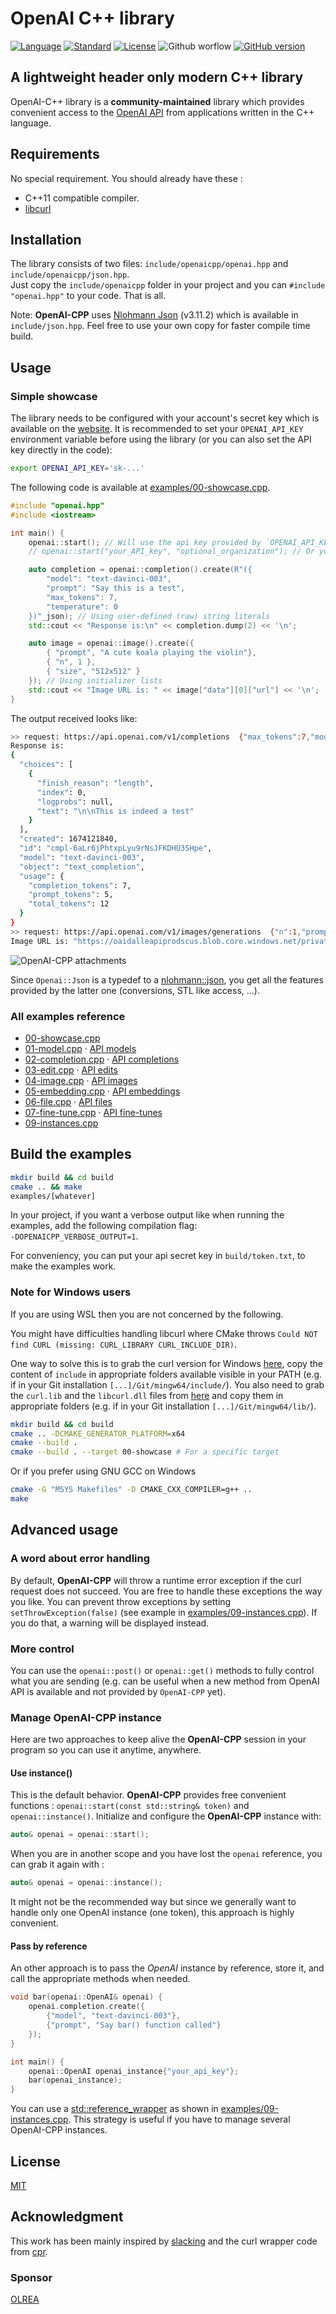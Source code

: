 # OpenAI C++ library 

[![Language](https://img.shields.io/badge/language-C++-blue.svg)](https://isocpp.org/)  [![Standard](https://img.shields.io/badge/c%2B%2B-11-blue.svg)](https://en.wikipedia.org/wiki/C%2B%2B#Standardization) [![License](https://img.shields.io/github/license/mashape/apistatus.svg)](https://opensource.org/licenses/MIT) ![Github worflow](https://github.com/olrea/openai-cpp/actions/workflows/cmake.yml/badge.svg)
 [![GitHub version](https://badge.fury.io/gh/olrea%2Fopenai-cpp.svg)](https://github.com/olrea/openai-cpp/releases) 

## A lightweight header only modern C++ library

OpenAI-C++ library is a **community-maintained** library which provides convenient access to the [OpenAI API](https://openai.com/api/) from applications written in the C++ language. 

## Requirements

No special requirement. You should already have these :

+ C++11 compatible compiler.
+ [libcurl](https://curl.se/libcurl/)


## Installation

The library consists of two files: `include/openaicpp/openai.hpp` and `include/openaicpp/json.hpp`.  
Just copy the `include/openaicpp` folder in your project and you can `#include "openai.hpp"` to your code. That is all.  

Note: **OpenAI-CPP** uses [Nlohmann Json](https://github.com/nlohmann/json) (v3.11.2) which is available in `include/json.hpp`. Feel free to use your own copy for faster compile time build. 

## Usage

### Simple showcase

The library needs to be configured with your account's secret key which is available on the [website](https://beta.openai.com/account/api-keys). It is recommended to set your `OPENAI_API_KEY` environment variable before using the library (or you can also set the API key directly in the code):

```bash
export OPENAI_API_KEY='sk-...'
```

The following code is available at [examples/00-showcase.cpp](examples/00-showcase.cpp).

```cpp
#include "openai.hpp"
#include <iostream>

int main() {
    openai::start(); // Will use the api key provided by `OPENAI_API_KEY` environment variable
    // openai::start("your_API_key", "optional_organization"); // Or you can handle it yourself

    auto completion = openai::completion().create(R"({
        "model": "text-davinci-003",
        "prompt": "Say this is a test",
        "max_tokens": 7,
        "temperature": 0
    })"_json); // Using user-defined (raw) string literals
    std::cout << "Response is:\n" << completion.dump(2) << '\n'; 

    auto image = openai::image().create({
        { "prompt", "A cute koala playing the violin"},
        { "n", 1 },
        { "size", "512x512" }
    }); // Using initializer lists
    std::cout << "Image URL is: " << image["data"][0]["url"] << '\n'; 
}
```

The output received looks like:

```bash
>> request: https://api.openai.com/v1/completions  {"max_tokens":7,"model":"text-davinci-003","prompt":"Say this is a test","temperature":0}
Response is:
{
  "choices": [
    {
      "finish_reason": "length",
      "index": 0,
      "logprobs": null,
      "text": "\n\nThis is indeed a test"
    }
  ],
  "created": 1674121840,
  "id": "cmpl-6aLr6jPhtxpLyu9rNsJFKDHU3SHpe",
  "model": "text-davinci-003",
  "object": "text_completion",
  "usage": {
    "completion_tokens": 7,
    "prompt_tokens": 5,
    "total_tokens": 12
  }
}
>> request: https://api.openai.com/v1/images/generations  {"n":1,"prompt":"A cute koala playing the violin","size":"512x512"}
Image URL is: "https://oaidalleapiprodscus.blob.core.windows.net/private/org-WaIMDdGHNwJiXAmjegDHE6AM/user-bCrYDjR21ly46316ZbdgqvKf/img-sysAePXF2c8yu28AIoZLLmEG.png?st=2023-01-19T20%3A35%3A19Z&se=2023-01-19T22%3A35%3A19Z&sp=r&sv=2021-08-06&sr=b&rscd=inline&rsct=image/png&skoid=6aaadede-4fb3-4698-a8f6-684d7786b067&sktid=a48cca56-e6da-484e-a814-9c849652bcb3&skt=2023-01-19T18%3A10%3A41Z&ske=2023-01-20T18%3A10%3A41Z&sks=b&skv=2021-08-06&sig=nWkcGTTCsWigHHocYP%2BsyiV5FJL6izpAe3OVvX1GLuI%3D"
```

![OpenAI-CPP attachments](doc/koala_violin.png?raw=true "OpenAI-CPP attachments")

Since `Openai::Json` is a typedef to a [nlohmann::json](https://github.com/nlohmann/json), you get all the features provided by the latter one (conversions, STL like access, ...). 


### All examples reference

- [00-showcase.cpp](examples/00-showcase.cpp)
- [01-model.cpp](examples/01-model.cpp) · [API models](https://beta.openai.com/docs/api-reference/models)
- [02-completion.cpp](examples/02-completion.cpp) · [API completions](https://beta.openai.com/docs/api-reference/completions)
- [03-edit.cpp](examples/03-edit.cpp) · [API edits](https://beta.openai.com/docs/api-reference/edits)
- [04-image.cpp](examples/04-image.cpp) · [API images](https://beta.openai.com/docs/api-reference/images)
- [05-embedding.cpp](examples/05-embedding.cpp) · [API embeddings](https://beta.openai.com/docs/api-reference/embeddings)
- [06-file.cpp](examples/06-file.cpp) · [API files](https://beta.openai.com/docs/api-reference/files)
- [07-fine-tune.cpp](examples/07-fine-tune.cpp) · [API fine-tunes](https://beta.openai.com/docs/api-reference/fine-tunes)
- [09-instances.cpp](examples/09-instances.cpp)


## Build the examples

```bash
mkdir build && cd build
cmake .. && make
examples/[whatever]
```

In your project, if you want a verbose output like when running the examples, add the following compilation flag:  
`-DOPENAICPP_VERBOSE_OUTPUT=1`.

For conveniency, you can put your api secret key in `build/token.txt`, to make the examples work. 

### Note for Windows users

If you are using WSL then you are not concerned by the following. 

You might have difficulties handling libcurl where CMake throws `Could NOT find CURL (missing: CURL_LIBRARY CURL_INCLUDE_DIR)`.

One way to solve this is to grab the curl version for Windows [here](https://curl.se/windows/), copy the content of `include`
in appropriate folders available visible in your PATH (e.g. if in your Git installation `[...]/Git/mingw64/include/`).
You also need to grab the `curl.lib` and the `libcurl.dll` files from [here](https://dl.dropboxusercontent.com/s/jxwohqax4e2avyt/libcurl-7.48.0-WinSSL-zlib-x86-x64.zip?dl=0) and copy them in appropriate folders (e.g. if in your Git installation `[...]/Git/mingw64/lib/`).

```bash
mkdir build && cd build
cmake .. -DCMAKE_GENERATOR_PLATFORM=x64
cmake --build .
cmake --build . --target 00-showcase # For a specific target
```

Or if you prefer using GNU GCC on Windows

```bash
cmake -G "MSYS Makefiles" -D CMAKE_CXX_COMPILER=g++ ..
make
```

## Advanced usage

### A word about error handling

By default, **OpenAI-CPP** will throw a runtime error exception if the curl request does not succeed. You are free to handle these exceptions the way you like.
You can prevent throw exceptions by setting `setThrowException(false)` (see example in [examples/09-instances.cpp](examples/09-instances.cpp)). If you do that, a warning will be displayed instead. 

### More control

You can use the `openai::post()` or `openai::get()` methods to fully control what you are sending (e.g. can be useful when a new method from OpenAI API is available and not provided by `OpenAI-CPP` yet).


### Manage OpenAI-CPP instance

Here are two approaches to keep alive the **OpenAI-CPP** session in your program so you can use it anytime, anywhere.

#### Use instance()

This is the default behavior. **OpenAI-CPP** provides free convenient functions : `openai::start(const std::string& token)` and `openai::instance()`.
Initialize and configure the **OpenAI-CPP** instance with:

```cpp
auto& openai = openai::start();
```

When you are in another scope and you have lost the `openai` reference, you can grab it again with :  

```cpp
auto& openai = openai::instance();
```

It might not be the recommended way but since we generally want to handle only one OpenAI instance (one token), this approach is highly convenient. 

#### Pass by reference

An other approach is to pass the *OpenAI* instance by reference, store it, and call the appropriate methods when needed.

```cpp
void bar(openai::OpenAI& openai) {
    openai.completion.create({
        {"model", "text-davinci-003"},
        {"prompt", "Say bar() function called"}
    });
}

int main() {
    openai::OpenAI openai_instance{"your_api_key"};
    bar(openai_instance);
}
```

You can use a [std::reference_wrapper](http://en.cppreference.com/w/cpp/utility/functional/reference_wrapper) as shown in [examples/09-instances.cpp](examples/09-instances.cpp). This strategy is useful if you have to manage several OpenAI-CPP instances.

## License

[MIT](LICENSE.md)


## Acknowledgment

This work has been mainly inspired by [slacking](https://github.com/coin-au-carre/slacking) and the curl wrapper code from [cpr](https://github.com/libcpr/cpr).

### Sponsor

[OLREA](https://www.olrea.fr/)
